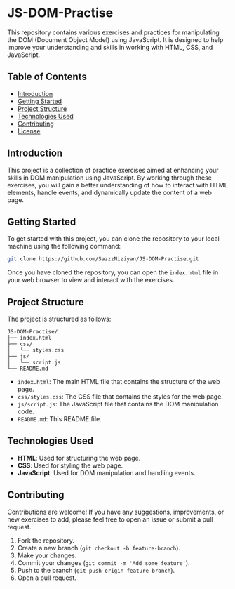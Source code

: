 # JS-DOM-Practise

This repository contains various exercises and practices for manipulating the DOM (Document Object Model) using JavaScript. It is designed to help improve your understanding and skills in working with HTML, CSS, and JavaScript.

## Table of Contents

- [Introduction](#introduction)
- [Getting Started](#getting-started)
- [Project Structure](#project-structure)
- [Technologies Used](#technologies-used)
- [Contributing](#contributing)
- [License](#license)

## Introduction

This project is a collection of practice exercises aimed at enhancing your skills in DOM manipulation using JavaScript. By working through these exercises, you will gain a better understanding of how to interact with HTML elements, handle events, and dynamically update the content of a web page.

## Getting Started

To get started with this project, you can clone the repository to your local machine using the following command:

```bash
git clone https://github.com/SazzzNiziyan/JS-DOM-Practise.git
```

Once you have cloned the repository, you can open the `index.html` file in your web browser to view and interact with the exercises.

## Project Structure

The project is structured as follows:

```
JS-DOM-Practise/
├── index.html
├── css/
│   └── styles.css
├── js/
│   └── script.js
└── README.md
```

- `index.html`: The main HTML file that contains the structure of the web page.
- `css/styles.css`: The CSS file that contains the styles for the web page.
- `js/script.js`: The JavaScript file that contains the DOM manipulation code.
- `README.md`: This README file.

## Technologies Used

- **HTML**: Used for structuring the web page.
- **CSS**: Used for styling the web page.
- **JavaScript**: Used for DOM manipulation and handling events.

## Contributing

Contributions are welcome! If you have any suggestions, improvements, or new exercises to add, please feel free to open an issue or submit a pull request.

1. Fork the repository.
2. Create a new branch (`git checkout -b feature-branch`).
3. Make your changes.
4. Commit your changes (`git commit -m 'Add some feature'`).
5. Push to the branch (`git push origin feature-branch`).
6. Open a pull request.


